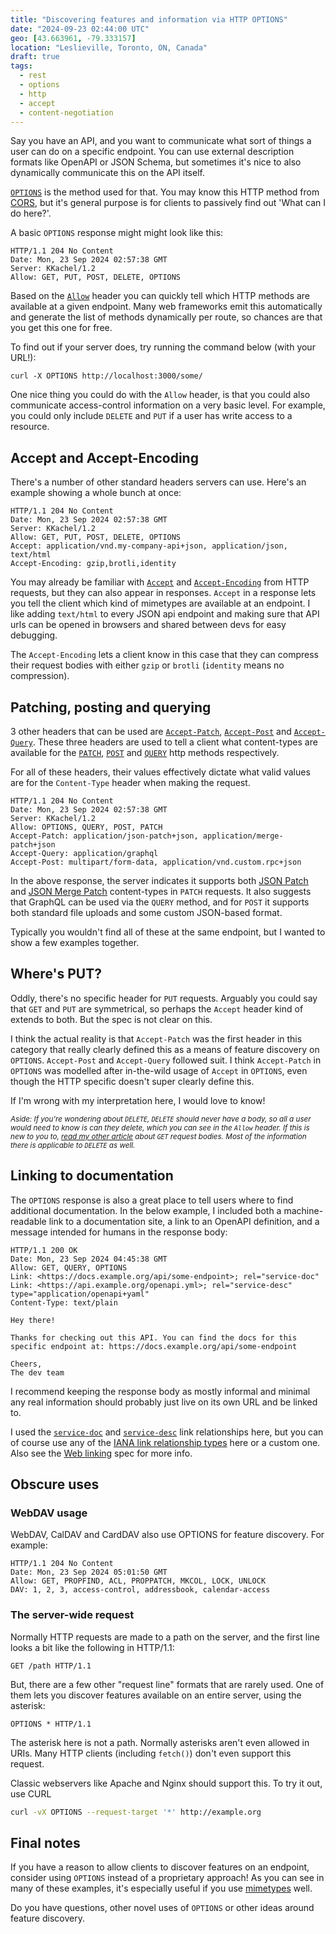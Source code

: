 ```yaml
---
title: "Discovering features and information via HTTP OPTIONS"
date: "2024-09-23 02:44:00 UTC"
geo: [43.663961, -79.333157]
location: "Leslieville, Toronto, ON, Canada"
draft: true
tags:
  - rest
  - options
  - http
  - accept
  - content-negotiation
---
```


Say you have an API, and you want to communicate what sort of things a user can
do on a specific endpoint. You can use external description formats like OpenAPI
or JSON Schema, but sometimes it's nice to also dynamically communicate this on
the API itself.

[`OPTIONS`][1] is the method used for that. You may know this HTTP method from
[CORS][2], but it's general purpose is for clients to passively find out 'What
can I do here?'.

A basic `OPTIONS` response might might look like this:

```http
HTTP/1.1 204 No Content
Date: Mon, 23 Sep 2024 02:57:38 GMT
Server: KKachel/1.2
Allow: GET, PUT, POST, DELETE, OPTIONS
```

Based on the [`Allow`][3] header you can quickly tell which HTTP methods
are available at a given endpoint. Many web frameworks emit this automatically
and generate the list of methods dynamically per route, so chances are that you
get this one for free.

To find out if your server does, try running the command below (with your
URL!):

    curl -X OPTIONS http://localhost:3000/some/

One nice thing you could do with the `Allow` header, is that you could also
communicate access-control information on a very basic level. For example,
you could only include `DELETE` and `PUT` if a user has write access to
a resource.


## Accept and Accept-Encoding

There's a number of other standard headers servers can use. Here's an
example showing a whole bunch at once:

```http
HTTP/1.1 204 No Content
Date: Mon, 23 Sep 2024 02:57:38 GMT
Server: KKachel/1.2
Allow: GET, PUT, POST, DELETE, OPTIONS
Accept: application/vnd.my-company-api+json, application/json, text/html
Accept-Encoding: gzip,brotli,identity
```

You may already be familiar with [`Accept`][4] and [`Accept-Encoding`][5] from
HTTP requests, but they can also appear in responses. `Accept` in a response
lets you tell the client which kind of mimetypes are available at an endpoint.
I like adding `text/html` to every JSON api endpoint and making sure that
API urls can be opened in browsers and shared between devs for easy debugging.

The `Accept-Encoding` lets a client know in this case that they can compress
their request bodies with either `gzip` or `brotli` (`identity` means no
compression).

## Patching, posting and querying

3 other headers that can be used are [`Accept-Patch`][6], [`Accept-Post`][7]
and [`Accept-Query`][8]. These three headers are used to tell a client what
content-types are available for the [`PATCH`][9], [`POST`][10] and
[`QUERY`][11] http methods respectively.

For all of these headers, their values effectively dictate what valid
values are for the `Content-Type` header when making the request.

```http
HTTP/1.1 204 No Content
Date: Mon, 23 Sep 2024 02:57:38 GMT
Server: KKachel/1.2
Allow: OPTIONS, QUERY, POST, PATCH
Accept-Patch: application/json-patch+json, application/merge-patch+json
Accept-Query: application/graphql
Accept-Post: multipart/form-data, application/vnd.custom.rpc+json
```

In the above response, the server indicates it supports both [JSON Patch][12]
and [JSON Merge Patch][13] content-types in `PATCH` requests. It also suggests
that GraphQL can be used via the `QUERY` method, and for `POST` it supports
both standard file uploads and some custom JSON-based format.

Typically you wouldn't find all of these at the same endpoint, but I wanted
to show a few examples together.


## Where's PUT?

Oddly, there's no specific header for `PUT` requests. Arguably you could say
that `GET` and `PUT` are symmetrical, so perhaps the `Accept` header kind of
extends to both. But the spec is not clear on this.

I think the actual reality is that `Accept-Patch` was the first header in
this category that really clearly defined this as a means of feature discovery
on `OPTIONS`. `Accept-Post` and `Accept-Query` followed suit. I think
`Accept-Patch` in `OPTIONS` was modelled after in-the-wild usage of `Accept`
in `OPTIONS`, even though the HTTP specific doesn't super clearly define this.

If I'm wrong with my interpretation here, I would love to know!

<small><em>
Aside: If you're wondering about `DELETE`, `DELETE` should never have a body,
so all a user would need to know is _can_ they delete, which you can see
in the `Allow` header.
If this is new to you to, [read my other article][18] about `GET` request
bodies. Most of the information there is applicable to `DELETE` as well.
</em></small>

## Linking to documentation

The `OPTIONS` response is also a great place to tell users where to find
additional documentation. In the below example, I included both a
machine-readable link to a documentation site, a link to an OpenAPI definition,
and a message intended for humans in the response body:

```http
HTTP/1.1 200 OK
Date: Mon, 23 Sep 2024 04:45:38 GMT
Allow: GET, QUERY, OPTIONS
Link: <https://docs.example.org/api/some-endpoint>; rel="service-doc"
Link: <https://api.example.org/openapi.yml>; rel="service-desc" type="application/openapi+yaml"
Content-Type: text/plain

Hey there!

Thanks for checking out this API. You can find the docs for this
specific endpoint at: https://docs.example.org/api/some-endpoint

Cheers,
The dev team
```

I recommend keeping the response body as mostly informal and minimal
any real information should probably just live on its own URL and be linked to.

I used the [`service-doc`][14] and [`service-desc`][17] link relationships here,
but you can of course use any of the [IANA link relationship types][15] here
or a custom one. Also see the [Web linking][16] spec for more info.

## Obscure uses

### WebDAV usage

WebDAV, CalDAV and CardDAV also use OPTIONS for feature discovery. For example:

```http
HTTP/1.1 204 No Content
Date: Mon, 23 Sep 2024 05:01:50 GMT
Allow: GET, PROPFIND, ACL, PROPPATCH, MKCOL, LOCK, UNLOCK
DAV: 1, 2, 3, access-control, addressbook, calendar-access
```

### The server-wide request

Normally HTTP requests are made to a path on the server, and the first line
looks a bit like the following in HTTP/1.1:

```http
GET /path HTTP/1.1
```

But, there are a few other "request line" formats that are rarely used. One of
them lets you discover features available on an entire server, using the
asterisk:

```http
OPTIONS * HTTP/1.1
```

The asterisk here is not a path. Normally asterisks aren't even allowed in
URIs. Many HTTP clients (including `fetch()`) don't even support this request.

Classic webservers like Apache and Nginx should support this. To try it out,
use CURL

```sh
curl -vX OPTIONS --request-target '*' http://example.org
```

## Final notes

If you have a reason to allow clients to discover features on an endpoint,
consider using `OPTIONS` instead of a proprietary approach! As you can
see in many of these examples, it's especially useful if you use [mimetypes][17]
well.

Do you have questions, other novel uses of `OPTIONS` or other ideas around
feature discovery.

[1]: https://developer.mozilla.org/en-US/docs/Web/HTTP/Methods/OPTIONS
[2]: https://developer.mozilla.org/en-US/docs/Web/HTTP/CORS
[3]: https://www.rfc-editor.org/rfc/rfc9110.html#field.allow "Allow header"
[4]: https://www.rfc-editor.org/rfc/rfc9110.html#name-accept "Accept header"
[5]: https://www.rfc-editor.org/rfc/rfc9110.html#name-accept-encoding "Accept-Encoding header"
[6]: https://www.rfc-editor.org/rfc/rfc5789#section-3.1 "Accept-Patch header"
[7]: https://www.w3.org/TR/ldp/#header-accept-post "Accept-Post header" 
[8]: https://datatracker.ietf.org/doc/html/draft-ietf-httpbis-safe-method-w-body-05#name-the-accept-query-header-fie "Accept-Query header"
[9]: https://www.rfc-editor.org/rfc/rfc5789#section-2 "PATCH method"
[10]: https://www.rfc-editor.org/rfc/rfc9110.html#name-post "POST method"
[11]: https://datatracker.ietf.org/doc/html/draft-ietf-httpbis-safe-method-w-body-05#name-query "QUERY method"
[12]: https://datatracker.ietf.org/doc/html/rfc6902 "JSON Patch"
[13]: https://datatracker.ietf.org/doc/html/rfc7386 "JSON Merge Patch"
[14]: https://www.rfc-editor.org/rfc/rfc8631.html#section-4.1 "service-doc link relationship"
[15]: https://www.iana.org/assignments/link-relations/link-relations.xhtml "IANA link relations registry"
[16]: https://datatracker.ietf.org/doc/html/rfc8288 "Web Linking"
[17]: https://developer.mozilla.org/en-US/docs/Web/HTTP/Basics_of_HTTP/MIME_types "Mime types"
[18]: https://www.rfc-editor.org/rfc/rfc8631.html#section-4.2 "service-desc link relationship"

